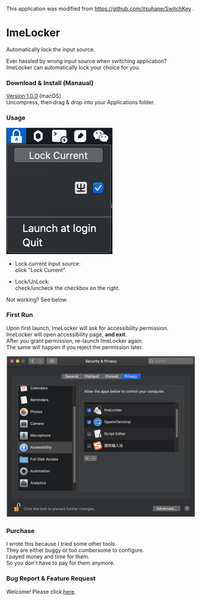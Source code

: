 This application was modified from https://github.com/itsuhane/SwitchKey .

# ImeLocker

Automatically lock the input source.

Ever hassled by wrong input source when switching application?  
ImeLocker can automatically lock your choice for you.

### Download & Install (Manaual)

[Version 1.0.0](https://github.com/labolado/ImeLocker/releases/download/v1.0.0/ImeLocker.zip) (macOS)  
Uncompress, then drag & drop into your Applications folder.


### Usage

![ImeLocker-ui](README.assets/imelocker-ui.png)

- Lock current input source:  
  click "Lock Current".

- Lock/UnLock:  
  check/uncheck the checkbox on the right.


Not working? See below.

### First Run

Upon first launch, ImeLocker will ask for accessibility permission.  
ImeLocker will open accessibility page, **and exit**.  
After you grant permission, re-launch ImeLocker again.  
The same will happen if you reject the permission later.

![ImeLocker-ui](README.assets/imelocker-permission.png)

### Purchase

I wrote this because I tried some other tools.  
They are either buggy or too cumbersome to configure.  
I payed money and time for them.  
So you don't have to pay for them anymore.

### Bug Report & Feature Request

Welcome! Please click [here](https://github.com/itsuhane/SwitchKey/issues/new).
